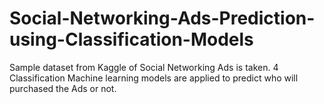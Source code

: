 # Social-Networking-Ads-Prediction-using-Classification-Models
Sample dataset from Kaggle of Social Networking Ads is taken. 4 Classification Machine learning models are applied to predict who will purchased the Ads or not.
